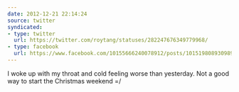 ```yaml
---
date: 2012-12-21 22:14:24
source: twitter
syndicated:
- type: twitter
  url: https://twitter.com/roytang/statuses/282247676349779968/
- type: facebook
  url: https://www.facebook.com/10155666240078912/posts/10151980893098912
---
```


I woke up with my throat and cold feeling worse than yesterday. Not a good way to start the Christmas weekend =/